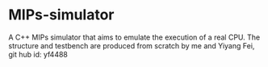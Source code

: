 # MIPs-simulator
A C++ MIPs simulator that aims to emulate the execution of a real CPU. The structure and testbench are produced from scratch by me and Yiyang Fei, git hub id: yf4488 
